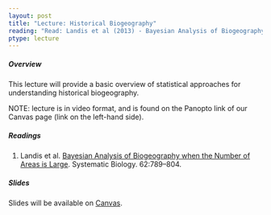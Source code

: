 ```yaml
---
layout: post
title: "Lecture: Historical Biogeography"
reading: "Read: Landis et al (2013) - Bayesian Analysis of Biogeography when the Number of Areas is Large"
ptype: lecture
---
```


##### Overview

This lecture will provide a basic overview of statistical approaches for understanding historical biogeography. 

NOTE: lecture is in video format, and is found on the Panopto link of our Canvas page (link on the left-hand side). 


##### Readings

1. Landis et al. [Bayesian Analysis of Biogeography when the Number of Areas is Large](https://academic.oup.com/sysbio/article/62/6/789/1708738). Systematic Biology. 62:789–804.

##### Slides

Slides will be available on [Canvas](https://canvas.iastate.edu/courses/68351).
